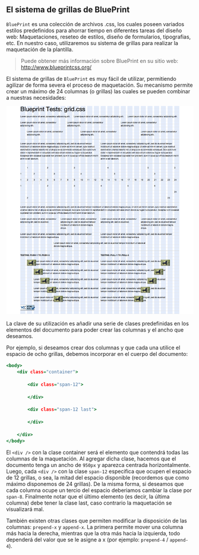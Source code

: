 ﻿

El sistema de grillas de BluePrint
---------------------------------------------------------

`BluePrint` es una colección de archivos .css, los cuales poseen variados estilos predefinidos para ahorrar tiempo en diferentes tareas del diseño web: Maquetaciones, reseteo de estilos, diseño de formularios, tipografias, etc. En nuestro caso, utilizaremos su sistema de grillas para realizar la maquetación de la plantilla.


>Puede obtener más información sobre BluePrint en su sitio web: <http://www.blueprintcss.org/>


El sistema de grillas de `BluePrint` es muy fácil de utilizar, permitiendo agilizar de forma severa el proceso de maquetación. Su mecanismo permite crear un máximo de 24 columnas (o grillas) las cuales se pueden combinar a nuestras necesidades:

![](../incluir/figuras/image02.png)

La clave de su utilización es añadir una serie de clases predefinidas en los elementos del documento para poder crear las columnas y el ancho que deseamos. 

Por ejemplo, si deseamos crear dos columnas y que cada una utilice el espacio de ocho grillas, debemos incorporar en el cuerpo del documento:


~~~~~~~~~{.html .numberLines}
<body>
	<div class="container">

		<div class="span-12">

		</div>

		<div class="span-12 last">

		</div>

	</div>
</body>
~~~~~~~~~~~~~~~~~~~~~~~~~~~~


El `<div />` con la clase container será el elemento que contendrá todas las columnas de la maquetación. Al agregar dicha clase, hacemos que el documento tenga un ancho de `950px` y aparezca centrada horizontalmente. Luego, cada `<div />` con la clase `span-12` especifica  que ocupen el espacio de 12 grillas, o sea, la mitad del espacio disponible (recordemos que como máximo disponemos de 24 grillas). De la misma forma, si deseamos que cada columna ocupe un tercio del espacio deberiamos cambiar la clase por `span-8`. Finalmente notar que el último elemento (es decir, la última columna) debe tener la clase last, caso contrario la maquetación se visualizará mal.

También existen otras clases que permiten modificar la disposición de las columnas: `prepend-x` y `append-x`. La primera permite mover una columna más hacia la derecha, mientras que la otra más hacia la izquierda, todo dependerá del valor que se le asigne a x (por ejemplo: `prepend-4` / `append-4`).

